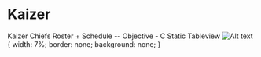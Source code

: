# Kaizer
Kaizer Chiefs Roster + Schedule
-- Objective - C Static Tableview 
![Alt text](https://www.ithimba365.win/kchiefs/images/home.png "Optional title")  {
  width: 7%;
  border: none;
  background: none;
}
